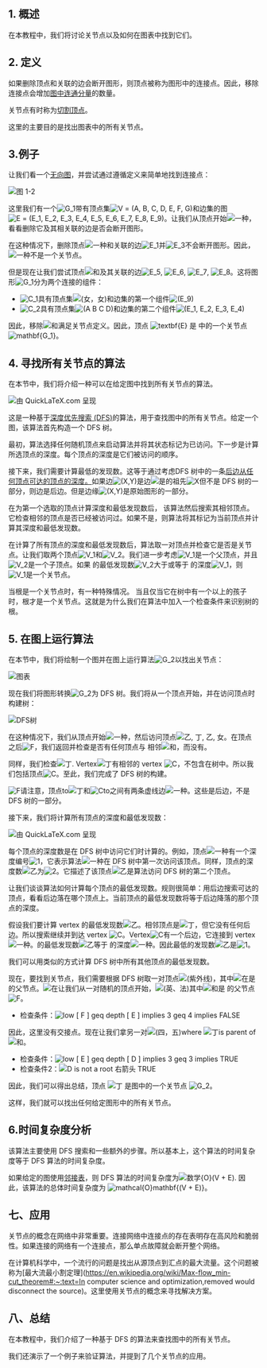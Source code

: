 ## 1. 概述

在本教程中，我们将讨论关节点以及如何在图表中找到它们。

## 2. 定义

如果删除顶点和关联的边会断开图形，则顶点被称为图形中的连接点。因此，移除连接点会增加[图中连通分量](https://www.baeldung.com/cs/graph-connected-components)的数量。

关节点有时称为[切割顶点](https://www.tutorialspoint.com/cut-set-and-cut-vertex-of-graph)。

这里的主要目的是找出图表中的所有关节点。

## 3.例子

让我们看一个[无向图](https://www.baeldung.com/cs/graphs)，并尝试通过遵循定义来简单地找到连接点：

![图 1-2](https://www.baeldung.com/wp-content/uploads/sites/4/2020/07/graphs-1-2.png)

这里我们有一个![G_1](https://www.baeldung.com/wp-content/ql-cache/quicklatex.com-e3192da0128dfabe5fce82166bdc373c_l3.svg)带有顶点集![V = (A, B, C, D, E, F, G)](https://www.baeldung.com/wp-content/ql-cache/quicklatex.com-72fb5fc5336324a63e05b47620475f8b_l3.svg)和边集的图![E = (E_1, E_2, E_3, E_4, E_5, E_6, E_7, E_8, E_9)](https://www.baeldung.com/wp-content/ql-cache/quicklatex.com-36f1fa97b55fa336e245e5e6a299e7d9_l3.svg)。让我们从顶点开始![一种](https://www.baeldung.com/wp-content/ql-cache/quicklatex.com-816b613a4f79d4bf9cb51396a9654120_l3.svg)，看看删除它及其相关联的边是否会断开图形。

在这种情况下，删除顶点![一种](https://www.baeldung.com/wp-content/ql-cache/quicklatex.com-816b613a4f79d4bf9cb51396a9654120_l3.svg)和关联的边![E_1](https://www.baeldung.com/wp-content/ql-cache/quicklatex.com-ac91793e30799352150fdae8a6ae5d48_l3.svg)并![E_3](https://www.baeldung.com/wp-content/ql-cache/quicklatex.com-3a28326e5e49b89d0968b35c2314a36f_l3.svg)不会断开图形。因此，![一种](https://www.baeldung.com/wp-content/ql-cache/quicklatex.com-816b613a4f79d4bf9cb51396a9654120_l3.svg)不是一个关节点。

但是现在让我们尝试顶点![和](https://www.baeldung.com/wp-content/ql-cache/quicklatex.com-638a7387bd72763290cc777a9b509c38_l3.svg)及其关联的边![E_5](https://www.baeldung.com/wp-content/ql-cache/quicklatex.com-76aab6d5d783d0f20ea533d356d4509b_l3.svg), ![E_6](https://www.baeldung.com/wp-content/ql-cache/quicklatex.com-a7e1b878431f5cee4be8e61a428deb60_l3.svg), ![E_7](https://www.baeldung.com/wp-content/ql-cache/quicklatex.com-c7e7915e173ac37e604cda9a13833d66_l3.svg), ![E_8](https://www.baeldung.com/wp-content/ql-cache/quicklatex.com-e2cc7355160971eacf95e82cdf2ce192_l3.svg)。这将图形![G_1](https://www.baeldung.com/wp-content/ql-cache/quicklatex.com-e3192da0128dfabe5fce82166bdc373c_l3.svg)分为两个连接的组件：

-   ![C_1](https://www.baeldung.com/wp-content/ql-cache/quicklatex.com-91744e8fbe4acfee0cfa3c783ee4ce21_l3.svg)具有顶点集![(女，女)](https://www.baeldung.com/wp-content/ql-cache/quicklatex.com-26723decdec2714e24113472cd516abd_l3.svg)和边集的第一个组件![(E_9)](https://www.baeldung.com/wp-content/ql-cache/quicklatex.com-8fa5672b784150108fa17b481e412eec_l3.svg)
-   ![C_2](https://www.baeldung.com/wp-content/ql-cache/quicklatex.com-1cc7c1cb70957e1ae659e4943218b4b3_l3.svg)具有顶点集![(A B C D)](https://www.baeldung.com/wp-content/ql-cache/quicklatex.com-e12d9674d20cba20ff080fc8031cd47e_l3.svg)和边集的第二个组件![(E_1, E_2, E_3, E_4)](https://www.baeldung.com/wp-content/ql-cache/quicklatex.com-337f13d185d0f9e7f589afbd7a64bf08_l3.svg)

因此，移除![和](https://www.baeldung.com/wp-content/ql-cache/quicklatex.com-638a7387bd72763290cc777a9b509c38_l3.svg)满足关节点定义。因此，顶点 ![textbf{E}](https://www.baeldung.com/wp-content/ql-cache/quicklatex.com-a2ee5f091178b0c573938462de259510_l3.svg) 是 中的一个关节点 ![mathbf{G_1}](https://www.baeldung.com/wp-content/ql-cache/quicklatex.com-59fe54ed88f0d8dba51195a3c9924d1b_l3.svg)。

## 4. 寻找所有关节点的算法

在本节中，我们将介绍一种可以在给定图中找到所有关节点的算法。

![由 QuickLaTeX.com 呈现](https://www.baeldung.com/wp-content/ql-cache/quicklatex.com-e9faf12f899a59e2728970f1a3f0436e_l3.svg)

这是一种基于[深度优先搜索 (DFS)](https://www.baeldung.com/java-depth-first-search)的算法，用于查找图中的所有关节点。给定一个图，该算法首先构造一个 DFS 树。

最初，算法选择任何随机顶点来启动算法并将其状态标记为已访问。下一步是计算所选顶点的深度。每个顶点的深度是它们被访问的顺序。

接下来，我们需要计算最低的发现数。这等于通过考虑DFS 树中的一条[后边从任何顶点可达的顶点的深度。](https://www.geeksforgeeks.org/tree-back-edge-and-cross-edges-in-dfs-of-graph/)如果边![(X,Y)](https://www.baeldung.com/wp-content/ql-cache/quicklatex.com-b591603030246d1b28c2b4c395d3f432_l3.svg)是边![是](https://www.baeldung.com/wp-content/ql-cache/quicklatex.com-42ae22abcaa05c2d6c2fdc3746446019_l3.svg)的祖先![X](https://www.baeldung.com/wp-content/ql-cache/quicklatex.com-996ff7036e644e89f8ac379fa58d0cf7_l3.svg)但不是 DFS 树的一部分，则边是后边。但是边缘![(X,Y)](https://www.baeldung.com/wp-content/ql-cache/quicklatex.com-b591603030246d1b28c2b4c395d3f432_l3.svg)是原始图形的一部分。

在为第一个选取的顶点计算深度和最低发现数后， 该算法然后搜索其相邻顶点。它检查相邻的顶点是否已经被访问过。如果不是，则算法将其标记为当前顶点并计算其深度和最低发现数。

在计算了所有顶点的深度和最低发现数后，算法取一对顶点并检查它是否是关节点。让我们取两个顶点![V_1](https://www.baeldung.com/wp-content/ql-cache/quicklatex.com-c13da9eae23428ebdd0fed62ec5a2124_l3.svg)和![V_2](https://www.baeldung.com/wp-content/ql-cache/quicklatex.com-93741ff3d67e852e96df8314f03552f6_l3.svg)。我们进一步考虑![V_1](https://www.baeldung.com/wp-content/ql-cache/quicklatex.com-c13da9eae23428ebdd0fed62ec5a2124_l3.svg)是一个父顶点，并且![V_2](https://www.baeldung.com/wp-content/ql-cache/quicklatex.com-93741ff3d67e852e96df8314f03552f6_l3.svg)是一个子顶点。如果 的最低发现数![V_2](https://www.baeldung.com/wp-content/ql-cache/quicklatex.com-93741ff3d67e852e96df8314f03552f6_l3.svg)大于或等于 的深度![V_1](https://www.baeldung.com/wp-content/ql-cache/quicklatex.com-c13da9eae23428ebdd0fed62ec5a2124_l3.svg)，则![V_1](https://www.baeldung.com/wp-content/ql-cache/quicklatex.com-c13da9eae23428ebdd0fed62ec5a2124_l3.svg)是一个关节点。

当根是一个关节点时，有一种特殊情况。 当且仅当它在树中有一个以上的孩子时，根才是一个关节点。这就是为什么我们在算法中加入一个检查条件来识别树的根。

## 5. 在图上运行算法

在本节中，我们将绘制一个图并在图上运行算法![G_2](https://www.baeldung.com/wp-content/ql-cache/quicklatex.com-7472e63a19c41956229813e162919668_l3.svg)以找出关节点：

![图表](https://www.baeldung.com/wp-content/uploads/sites/4/2020/07/graphs-2-4.png)

现在我们将图形转换![G_2](https://www.baeldung.com/wp-content/ql-cache/quicklatex.com-7472e63a19c41956229813e162919668_l3.svg)为 DFS 树。我们将从一个顶点开始，并在访问顶点时构建树：

![DFS树](https://www.baeldung.com/wp-content/uploads/sites/4/2020/07/DFS-tree-2.png)

在这种情况下，我们从顶点开始![一种](https://www.baeldung.com/wp-content/ql-cache/quicklatex.com-816b613a4f79d4bf9cb51396a9654120_l3.svg)，然后访问顶点![乙, 丁, 乙, 女](https://www.baeldung.com/wp-content/ql-cache/quicklatex.com-5b4e23a93d9e332bb96aa5f2649c627c_l3.svg)。在顶点 之后![F](https://www.baeldung.com/wp-content/ql-cache/quicklatex.com-88df03c55e081c7cd9da4e7d74ba7265_l3.svg)，我们返回并检查是否有任何顶点与 相邻![和](https://www.baeldung.com/wp-content/ql-cache/quicklatex.com-638a7387bd72763290cc777a9b509c38_l3.svg)，而没有。

同样，我们检查![丁](https://www.baeldung.com/wp-content/ql-cache/quicklatex.com-c10ec9debc8ec5dce4c3c5887557202d_l3.svg). Vertex![丁](https://www.baeldung.com/wp-content/ql-cache/quicklatex.com-c10ec9debc8ec5dce4c3c5887557202d_l3.svg)有相邻的 vertex ![C](https://www.baeldung.com/wp-content/ql-cache/quicklatex.com-ed12970f60569db1dfd9f13289854a0d_l3.svg)，不包含在树中。所以我们包括顶点![C](https://www.baeldung.com/wp-content/ql-cache/quicklatex.com-ed12970f60569db1dfd9f13289854a0d_l3.svg)。至此，我们完成了 DFS 树的构建。

![F](https://www.baeldung.com/wp-content/ql-cache/quicklatex.com-88df03c55e081c7cd9da4e7d74ba7265_l3.svg)请注意，顶点to![丁](https://www.baeldung.com/wp-content/ql-cache/quicklatex.com-c10ec9debc8ec5dce4c3c5887557202d_l3.svg)和![C](https://www.baeldung.com/wp-content/ql-cache/quicklatex.com-ed12970f60569db1dfd9f13289854a0d_l3.svg)to之间有两条虚线边![一种](https://www.baeldung.com/wp-content/ql-cache/quicklatex.com-816b613a4f79d4bf9cb51396a9654120_l3.svg)。这些是后边，不是 DFS 树的一部分。

接下来，我们将计算所有顶点的深度和最低发现数：

![由 QuickLaTeX.com 呈现](https://www.baeldung.com/wp-content/ql-cache/quicklatex.com-5002f13aa338443ddc2137136409e951_l3.svg)

每个顶点的深度数是在 DFS 树中访问它们时计算的。例如，顶点![一种](https://www.baeldung.com/wp-content/ql-cache/quicklatex.com-816b613a4f79d4bf9cb51396a9654120_l3.svg)有一个深度编号![1](https://www.baeldung.com/wp-content/ql-cache/quicklatex.com-69a7c7fb1023d315f416440bca10d849_l3.svg)，它表示算法![一种](https://www.baeldung.com/wp-content/ql-cache/quicklatex.com-816b613a4f79d4bf9cb51396a9654120_l3.svg)在 DFS 树中第一次访问该顶点。同样，顶点的深度数![乙](https://www.baeldung.com/wp-content/ql-cache/quicklatex.com-c74288aabc0e2ca280d25d92bf1a1ec2_l3.svg)为![2](https://www.baeldung.com/wp-content/ql-cache/quicklatex.com-8c267d62c3d7048247917e13baec69a5_l3.svg)。它描述了该顶点![乙](https://www.baeldung.com/wp-content/ql-cache/quicklatex.com-c74288aabc0e2ca280d25d92bf1a1ec2_l3.svg)是算法访问 DFS 树的第二个顶点。

让我们谈谈算法如何计算每个顶点的最低发现数。规则很简单：用后边搜索可达的顶点，看看后边落在哪个顶点上。当前顶点的最低发现数将等于后边降落的那个顶点的深度。

假设我们要计算 vertex 的最低发现数![乙](https://www.baeldung.com/wp-content/ql-cache/quicklatex.com-c74288aabc0e2ca280d25d92bf1a1ec2_l3.svg)。相邻顶点是![丁](https://www.baeldung.com/wp-content/ql-cache/quicklatex.com-c10ec9debc8ec5dce4c3c5887557202d_l3.svg)，但它没有任何后边。所以搜索继续并到达 vertex ![C](https://www.baeldung.com/wp-content/ql-cache/quicklatex.com-ed12970f60569db1dfd9f13289854a0d_l3.svg)。Vertex![C](https://www.baeldung.com/wp-content/ql-cache/quicklatex.com-ed12970f60569db1dfd9f13289854a0d_l3.svg)有一个后边，它连接到 vertex ![一种](https://www.baeldung.com/wp-content/ql-cache/quicklatex.com-816b613a4f79d4bf9cb51396a9654120_l3.svg)。的最低发现数![乙](https://www.baeldung.com/wp-content/ql-cache/quicklatex.com-c74288aabc0e2ca280d25d92bf1a1ec2_l3.svg)等于 的深度![一种](https://www.baeldung.com/wp-content/ql-cache/quicklatex.com-816b613a4f79d4bf9cb51396a9654120_l3.svg)。因此最低的发现数![乙](https://www.baeldung.com/wp-content/ql-cache/quicklatex.com-c74288aabc0e2ca280d25d92bf1a1ec2_l3.svg)是![1](https://www.baeldung.com/wp-content/ql-cache/quicklatex.com-69a7c7fb1023d315f416440bca10d849_l3.svg)。

我们可以用类似的方式计算 DFS 树中所有其他顶点的最低发现数。

现在，要找到关节点，我们需要根据 DFS 树取一对顶点![(紫外线)](https://www.baeldung.com/wp-content/ql-cache/quicklatex.com-2ab9e2f4d2b648908df4133879394778_l3.svg)，其中![在](https://www.baeldung.com/wp-content/ql-cache/quicklatex.com-e817933126862db10ae510d35359568e_l3.svg)是 的父节点。![在](https://www.baeldung.com/wp-content/ql-cache/quicklatex.com-796872219106704832bd95ce08640b7b_l3.svg)让我们从一对随机的顶点开始，![(英、法)](https://www.baeldung.com/wp-content/ql-cache/quicklatex.com-7fb363865507e8e685428b655bf8c088_l3.svg)其中![和](https://www.baeldung.com/wp-content/ql-cache/quicklatex.com-638a7387bd72763290cc777a9b509c38_l3.svg)是 的父节点![F](https://www.baeldung.com/wp-content/ql-cache/quicklatex.com-88df03c55e081c7cd9da4e7d74ba7265_l3.svg)。

-   检查条件：![low [ F ]  geq depth [ E ]  implies 3  geq 4  implies FALSE](https://www.baeldung.com/wp-content/ql-cache/quicklatex.com-ec80368711489bcc2b5e51df0ed4fb3e_l3.svg)

因此，这里没有交接点。现在让我们拿另一对![(四，五)](https://www.baeldung.com/wp-content/ql-cache/quicklatex.com-45328f9fcadbcb94798a6a5fe30f10b6_l3.svg)where ![丁](https://www.baeldung.com/wp-content/ql-cache/quicklatex.com-c10ec9debc8ec5dce4c3c5887557202d_l3.svg)is parent of ![和](https://www.baeldung.com/wp-content/ql-cache/quicklatex.com-638a7387bd72763290cc777a9b509c38_l3.svg)。

-   检查条件：![low [ E ]  geq depth [ D ]  implies 3  geq 3  implies TRUE](https://www.baeldung.com/wp-content/ql-cache/quicklatex.com-1d18c568041172e0868e4c8ac90b3b45_l3.svg)
-   检查条件2：![D is not a root 右箭头 TRUE](https://www.baeldung.com/wp-content/ql-cache/quicklatex.com-e3facadf92d43e249f041fdc921c7eea_l3.svg)

因此，我们可以得出总结，顶点 ![丁](https://www.baeldung.com/wp-content/ql-cache/quicklatex.com-c10ec9debc8ec5dce4c3c5887557202d_l3.svg) 是图中的一个关节点 ![G_2](https://www.baeldung.com/wp-content/ql-cache/quicklatex.com-7472e63a19c41956229813e162919668_l3.svg)。

这样，我们就可以找出任何给定图形中的所有关节点。

## 6.时间复杂度分析

该算法主要使用 DFS 搜索和一些额外的步骤。所以基本上，这个算法的时间复杂度等于 DFS 算法的时间复杂度。

如果给定的图使用[邻接表](https://www.baeldung.com/cs/graphs)，则 DFS 算法的时间复杂度为![数学{O}(V + E)](https://www.baeldung.com/wp-content/ql-cache/quicklatex.com-ec6f385505e4294918ffa320e3e37a42_l3.svg). 因此，该算法的总体时间复杂度为 ![mathcal{O}mathbf{(V + E)}](https://www.baeldung.com/wp-content/ql-cache/quicklatex.com-9dd2dc3ef74618e850395eb6b77fa4b7_l3.svg)。

## 七、应用

关节点的概念在网络中非常重要。连接网络中连接点的存在表明存在高风险和脆弱性。如果连接的网络有一个连接点，那么单点故障就会断开整个网络。

在计算机科学中，一个流行的问题是找出从源顶点到汇点的最大流量。这个问题被称为[最大流最小割定理](https://en.wikipedia.org/wiki/Max-flow_min-cut_theorem#:~:text=In computer science and optimization,removed would disconnect the source)。这里使用关节点的概念来寻找解决方案。

## 八、总结

在本教程中，我们介绍了一种基于 DFS 的算法来查找图中的所有关节点。

我们还演示了一个例子来验证算法，并提到了几个关节点的应用。